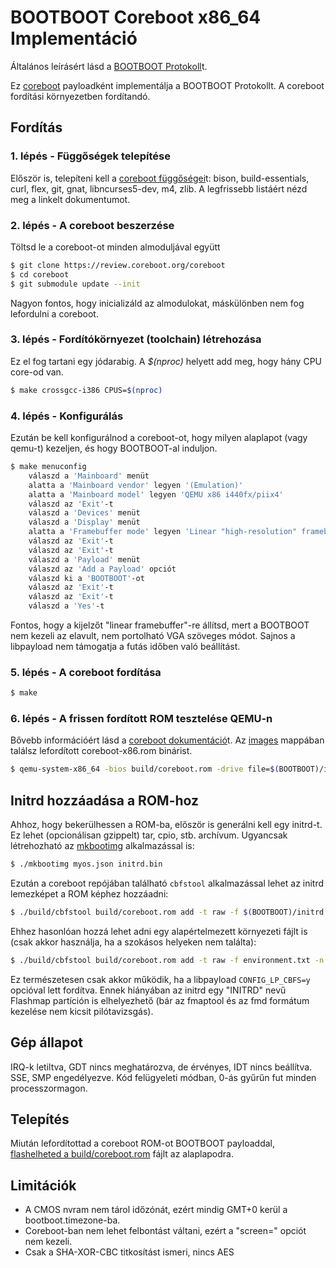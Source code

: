 BOOTBOOT Coreboot x86_64 Implementáció
======================================

Általános leírásért lásd a [BOOTBOOT Protokoll](https://gitlab.com/bztsrc/bootboot)t.

Ez [coreboot](https://coreboot.org) payloadként implementálja a BOOTBOOT Protokollt.
A coreboot fordítási környezetben fordítandó.

Fordítás
--------

### 1. lépés - Függőségek telepítése

Először is, telepíteni kell a [coreboot függőségei](https://doc.coreboot.org/tutorial/part1.html)t: bison, build-essentials, curl,
flex, git, gnat, libncurses5-dev, m4, zlib. A legfrissebb listáért nézd meg a linkelt dokumentumot.

### 2. lépés - A coreboot beszerzése

Töltsd le a coreboot-ot minden almoduljával együtt
```sh
$ git clone https://review.coreboot.org/coreboot
$ cd coreboot
$ git submodule update --init
```
Nagyon fontos, hogy inicializáld az almodulokat, máskülönben nem fog lefordulni a coreboot.

### 3. lépés - Fordítókörnyezet (toolchain) létrehozása

Ez el fog tartani egy jódarabig. A *$(nproc)* helyett add meg, hogy hány CPU core-od van.
```sh
$ make crossgcc-i386 CPUS=$(nproc)
```

### 4. lépés - Konfigurálás

Ezután be kell konfigurálnod a coreboot-ot, hogy milyen alaplapot (vagy qemu-t) kezeljen, és hogy BOOTBOOT-al induljon.
```sh
$ make menuconfig
    válaszd a 'Mainboard' menüt
    alatta a 'Mainboard vendor' legyen '(Emulation)'
    alatta a 'Mainboard model' legyen 'QEMU x86 i440fx/piix4'
    válaszd az 'Exit'-t
    válaszd a 'Devices' menüt
    válaszd a 'Display' menüt
    alatta a 'Framebuffer mode' legyen 'Linear "high-resolution" framebuffer'
    válaszd az 'Exit'-t
    válaszd az 'Exit'-t
    válaszd a 'Payload' menüt
    válaszd az 'Add a Payload' opciót
    válaszd ki a 'BOOTBOOT'-ot
    válaszd az 'Exit'-t
    válaszd az 'Exit'-t
    válaszd a 'Yes'-t
```
Fontos, hogy a kijelzőt "linear framebuffer"-re állítsd, mert a BOOTBOOT nem kezeli az elavult, nem portolható VGA szöveges
módot. Sajnos a libpayload nem támogatja a futás időben való beállítást.

### 5. lépés - A coreboot fordítása

```sh
$ make
```

### 6. lépés - A frissen fordított ROM tesztelése QEMU-n

Bővebb információért lásd a [coreboot dokumentáció](https://doc.coreboot.org/mainboard/emulation/qemu-i440fx.html)t. Az
[images](https://gitlab.com/bztsrc/bootboot/tree/master/images) mappában találsz lefordított coreboot-x86.rom binárist.
```sh
$ qemu-system-x86_64 -bios build/coreboot.rom -drive file=$(BOOTBOOT)/images/disk-x86.img,format=raw -serial stdio
```

Initrd hozzáadása a ROM-hoz
---------------------------

Ahhoz, hogy bekerülhessen a ROM-ba, először is generálni kell egy initrd-t. Ez lehet (opcionálisan gzippelt) tar, cpio, stb.
archívum. Ugyancsak létrehozható az [mkbootimg](https://gitlab.com/bztsrc/bootboot/tree/master/mkbootimg) alkalmazással is:
```sh
$ ./mkbootimg myos.json initrd.bin
```
Ezután a coreboot repójában található `cbfstool` alkalmazással lehet az initrd lemezképet a ROM képhez hozzáadni:
```sh
$ ./build/cbfstool build/coreboot.rom add -t raw -f $(BOOTBOOT)/initrd.bin -n bootboot/initrd
```
Ehhez hasonlóan hozzá lehet adni egy alapértelmezett környezeti fájlt is (csak akkor használja, ha a szokásos helyeken nem
találta):
```sh
$ ./build/cbfstool build/coreboot.rom add -t raw -f environment.txt -n bootboot/config
```
Ez természetesen csak akkor működik, ha a libpayload `CONFIG_LP_CBFS=y` opcióval lett fordítva. Ennek hiányában az initrd
egy "INITRD" nevű Flashmap partíción is elhelyezhető (bár az fmaptool és az fmd formátum kezelése nem kicsit pilótavizsgás).

Gép állapot
-----------

IRQ-k letiltva, GDT nincs meghatározva, de érvényes, IDT nincs beállítva. SSE, SMP engedélyezve. Kód felügyeleti módban, 0-ás gyűrűn
fut minden processzormagon.

Telepítés
---------

Miután lefordítottad a coreboot ROM-ot BOOTBOOT payloaddal, [flashelheted a build/coreboot.rom](https://doc.coreboot.org/flash_tutorial/index.html)
fájlt az alaplapodra.

Limitációk
----------

 - A CMOS nvram nem tárol időzónát, ezért mindig GMT+0 kerül a bootboot.timezone-ba.
 - Coreboot-ban nem lehet felbontást váltani, ezért a "screen=" opciót nem kezeli.
 - Csak a SHA-XOR-CBC titkosítást ismeri, nincs AES
